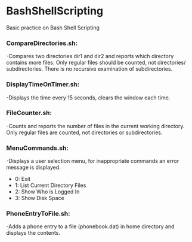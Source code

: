 # BashShellScripting

Basic practice on Bash Shell Scripting

### CompareDirectories.sh:
-Compares two directories dir1 and dir2 and reports which directory contains more files. Only regular files should be counted, not directories/ subdirectories. There is no recursive examination of subdirectories.

### DisplayTimeOnTimer.sh:
-Displays the time every 15 seconds, clears the window each time.

### FileCounter.sh:
-Counts and reports the number of files in the current working directory. Only regular files are counted, not directories or subdirectories.

### MenuCommands.sh:
-Displays a user selection menu, for inappropriate commands an error message is displayed.
- 0: Exit
- 1: List Current Directory Files
- 2: Show Who is Logged In
- 3: Show Disk Space

### PhoneEntryToFile.sh:
-Adds a phone entry to a file (phonebook.dat) in home directory and displays the contents.
